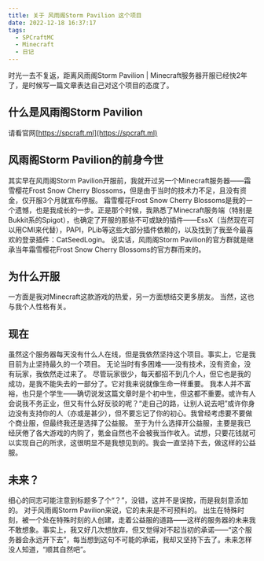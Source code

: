 ```yaml
---
title: 关于 风雨阁Storm Pavilion 这个项目
date: 2022-12-18 16:37:17
tags:
  - SPCraftMC
  - Minecraft
  - 日记
---
```

时光一去不复返，距离风雨阁Storm Pavilion | Minecraft服务器开服已经快2年了，是时候写一篇文章表达自己对这个项目的态度了。

## 什么是风雨阁Storm Pavilion

请看官网[https://spcraft.ml](https://spcraft.ml)

## 风雨阁Storm Pavilion的前身今世

其实早在风雨阁Storm Pavilion开服前，我就开过另一个Minecraft服务器——霜雪樱花Frost Snow Cherry Blossoms，但是由于当时的技术力不足，且没有资金，仅开服3个月就宣布停服。
霜雪樱花Frost Snow Cherry Blossoms是我的一个遗憾，也是我成长的一步。正是那个时候，我熟悉了Minecraft服务端（特别是Bukkit系的Spigot），也确定了开服的那些不可或缺的插件——EssX（当然现在可以用CMI来代替），PAPI，PLib等这些大部分插件依赖的，以及找到了我至今最喜欢的登录插件：CatSeedLogin。
说实话，风雨阁Storm Pavilion的官方群就是继承当年霜雪樱花Frost Snow Cherry Blossoms的官方群而来的。

## 为什么开服

一方面是我对Minecraft这款游戏的热爱，另一方面想结交更多朋友。
当然，这也与我个人性格有关。

## 现在

虽然这个服务器每天没有什么人在线，但是我依然坚持这个项目。事实上，它是我目前为止坚持最久的一个项目。
无论当时有多困难——没有技术，没有资金，没有玩家，我依然走过来了。
尽管玩家很少，每天都招不到几个人，但它也是我的成功，是我不能失去的一部分了。它对我来说就像生命一样重要。
我本人并不富裕，也只是个学生——确切说发这篇文章时是个初中生，但这都不重要。或许有人会说我不务正业，但又有什么好反驳的呢？“走自己的路，让别人说去吧”或许你身边没有支持你的人（亦或是甚少），但不要忘记了你的初心。我曾经考虑要不要做个商业服，但最终我还是选择了公益服。
至于为什么选择开公益服，主要是我已经厌倦了各大游戏的内购了，氪金自然也不会被我当作收入。试想，只要花钱就可以实现自己的所求，这很明显不是我想见到的。我会一直坚持下去，做这样的公益服。

## 未来？

细心的同志可能注意到标题多了个“？”，没错，这并不是误按，而是我刻意添加的。
对于风雨阁Storm Pavilion来说，它的未来是不可预料的。
出生在特殊时刻，被一个处在特殊时刻的人创建，走着公益服的道路——这样的服务器的未来我不敢想象。事实上，我又好几次想放弃，但又觉得对不起当初的承诺——“这个服务器会永远开下去”，每当想到这句不可能的承诺，我却又坚持下去了。未来怎样没人知道，“顺其自然吧”。
